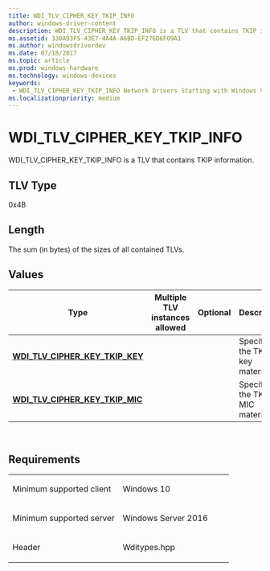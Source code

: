 ```yaml
---
title: WDI_TLV_CIPHER_KEY_TKIP_INFO
author: windows-driver-content
description: WDI_TLV_CIPHER_KEY_TKIP_INFO is a TLV that contains TKIP information.
ms.assetid: 330A93F5-43E7-4A4A-A6BD-EF276D6F09A1
ms.author: windowsdriverdev 
ms.date: 07/18/2017 
ms.topic: article 
ms.prod: windows-hardware 
ms.technology: windows-devices 
keywords:
 - WDI_TLV_CIPHER_KEY_TKIP_INFO Network Drivers Starting with Windows Vista
ms.localizationpriority: medium
---
```


# WDI\_TLV\_CIPHER\_KEY\_TKIP\_INFO


WDI\_TLV\_CIPHER\_KEY\_TKIP\_INFO is a TLV that contains TKIP information.

## TLV Type


0x4B

## Length


The sum (in bytes) of the sizes of all contained TLVs.

## Values


| Type                                                                    | Multiple TLV instances allowed | Optional | Description                      |
|-------------------------------------------------------------------------|--------------------------------|----------|----------------------------------|
| [**WDI\_TLV\_CIPHER\_KEY\_TKIP\_KEY**](wdi-tlv-cipher-key-tkip-key.md) |                                |          | Specifies the TKIP key material. |
| [**WDI\_TLV\_CIPHER\_KEY\_TKIP\_MIC**](wdi-tlv-cipher-key-tkip-mic.md) |                                |          | Specifies the TKIP MIC material. |

 

Requirements
------------

<table>
<colgroup>
<col width="50%" />
<col width="50%" />
</colgroup>
<tbody>
<tr class="odd">
<td><p>Minimum supported client</p></td>
<td><p>Windows 10</p></td>
</tr>
<tr class="even">
<td><p>Minimum supported server</p></td>
<td><p>Windows Server 2016</p></td>
</tr>
<tr class="odd">
<td><p>Header</p></td>
<td>Wditypes.hpp</td>
</tr>
</tbody>
</table>

 

 




